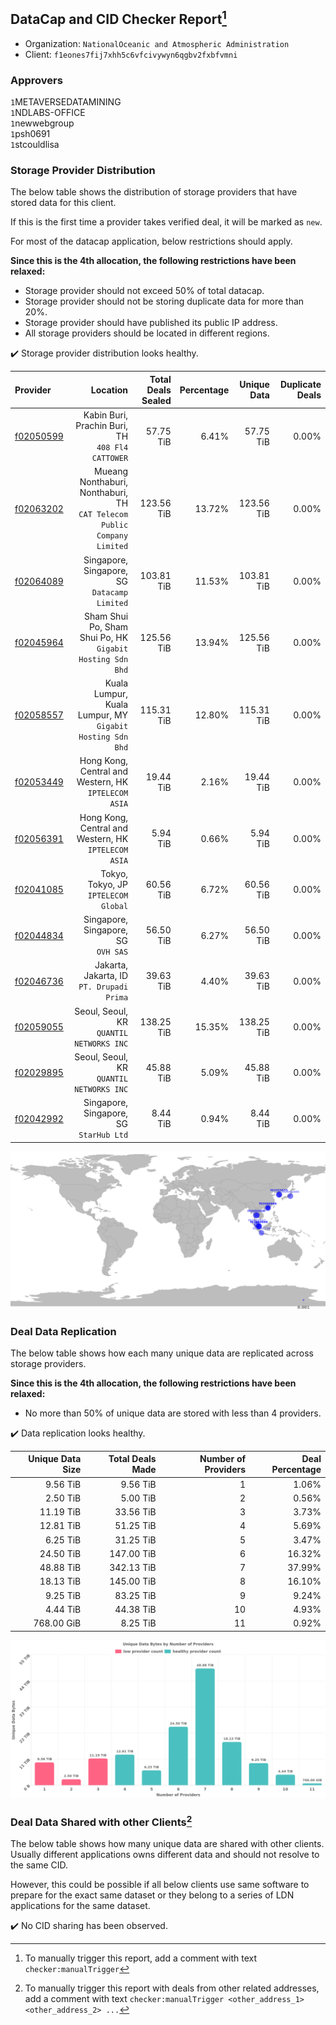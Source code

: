 ## DataCap and CID Checker Report[^1]
 - Organization: `NationalOceanic and Atmospheric Administration`
 - Client: `f1eones7fij7xhh5c6vfcivywyn6qgbv2fxbfvmni`
### Approvers
`1`METAVERSEDATAMINING<br/>`1`NDLABS-OFFICE<br/>`1`newwebgroup<br/>`1`psh0691<br/>`1`stcouldlisa

### Storage Provider Distribution
The below table shows the distribution of storage providers that have stored data for this client.

If this is the first time a provider takes verified deal, it will be marked as `new`.

For most of the datacap application, below restrictions should apply.

**Since this is the 4th allocation, the following restrictions have been relaxed:**
 - Storage provider should not exceed 50% of total datacap.
 - Storage provider should not be storing duplicate data for more than 20%.
 - Storage provider should have published its public IP address.
 - All storage providers should be located in different regions.

✔️ Storage provider distribution looks healthy.

| Provider                                              |                                                                   Location | Total Deals Sealed | Percentage | Unique Data | Duplicate Deals |
| :---------------------------------------------------- | -------------------------------------------------------------------------: | -----------------: | ---------: | ----------: | --------------: |
| [f02050599](https://filfox.info/en/address/f02050599) |                        Kabin Buri, Prachin Buri, TH<br/>`408 Fl4 CATTOWER` |          57.75 TiB |      6.41% |   57.75 TiB |           0.00% |
| [f02063202](https://filfox.info/en/address/f02063202) | Mueang Nonthaburi, Nonthaburi, TH<br/>`CAT Telecom Public Company Limited` |         123.56 TiB |     13.72% |  123.56 TiB |           0.00% |
| [f02064089](https://filfox.info/en/address/f02064089) |                            Singapore, Singapore, SG<br/>`Datacamp Limited` |         103.81 TiB |     11.53% |  103.81 TiB |           0.00% |
| [f02045964](https://filfox.info/en/address/f02045964) |               Sham Shui Po, Sham Shui Po, HK<br/>`Gigabit Hosting Sdn Bhd` |         125.56 TiB |     13.94% |  125.56 TiB |           0.00% |
| [f02058557](https://filfox.info/en/address/f02058557) |               Kuala Lumpur, Kuala Lumpur, MY<br/>`Gigabit Hosting Sdn Bhd` |         115.31 TiB |     12.80% |  115.31 TiB |           0.00% |
| [f02053449](https://filfox.info/en/address/f02053449) |                    Hong Kong, Central and Western, HK<br/>`IPTELECOM ASIA` |          19.44 TiB |      2.16% |   19.44 TiB |           0.00% |
| [f02056391](https://filfox.info/en/address/f02056391) |                    Hong Kong, Central and Western, HK<br/>`IPTELECOM ASIA` |           5.94 TiB |      0.66% |    5.94 TiB |           0.00% |
| [f02041085](https://filfox.info/en/address/f02041085) |                                    Tokyo, Tokyo, JP<br/>`IPTELECOM Global` |          60.56 TiB |      6.72% |   60.56 TiB |           0.00% |
| [f02044834](https://filfox.info/en/address/f02044834) |                                     Singapore, Singapore, SG<br/>`OVH SAS` |          56.50 TiB |      6.27% |   56.50 TiB |           0.00% |
| [f02046736](https://filfox.info/en/address/f02046736) |                               Jakarta, Jakarta, ID<br/>`PT. Drupadi Prima` |          39.63 TiB |      4.40% |   39.63 TiB |           0.00% |
| [f02059055](https://filfox.info/en/address/f02059055) |                                Seoul, Seoul, KR<br/>`QUANTIL NETWORKS INC` |         138.25 TiB |     15.35% |  138.25 TiB |           0.00% |
| [f02029895](https://filfox.info/en/address/f02029895) |                                Seoul, Seoul, KR<br/>`QUANTIL NETWORKS INC` |          45.88 TiB |      5.09% |   45.88 TiB |           0.00% |
| [f02042992](https://filfox.info/en/address/f02042992) |                                 Singapore, Singapore, SG<br/>`StarHub Ltd` |           8.44 TiB |      0.94% |    8.44 TiB |           0.00% |

<img src="https://raw.githubusercontent.com/data-preservation-programs/filplus-checker-assets/main/filecoin-project/filecoin-plus-large-datasets/issues/1654/1680813721232.png"/>

### Deal Data Replication
The below table shows how each many unique data are replicated across storage providers.


**Since this is the 4th allocation, the following restrictions have been relaxed:**
- No more than 50% of unique data are stored with less than 4 providers.

✔️ Data replication looks healthy.

| Unique Data Size | Total Deals Made | Number of Providers | Deal Percentage |
| ---------------: | ---------------: | ------------------: | --------------: |
|         9.56 TiB |         9.56 TiB |                   1 |           1.06% |
|         2.50 TiB |         5.00 TiB |                   2 |           0.56% |
|        11.19 TiB |        33.56 TiB |                   3 |           3.73% |
|        12.81 TiB |        51.25 TiB |                   4 |           5.69% |
|         6.25 TiB |        31.25 TiB |                   5 |           3.47% |
|        24.50 TiB |       147.00 TiB |                   6 |          16.32% |
|        48.88 TiB |       342.13 TiB |                   7 |          37.99% |
|        18.13 TiB |       145.00 TiB |                   8 |          16.10% |
|         9.25 TiB |        83.25 TiB |                   9 |           9.24% |
|         4.44 TiB |        44.38 TiB |                  10 |           4.93% |
|       768.00 GiB |         8.25 TiB |                  11 |           0.92% |

<img src="https://raw.githubusercontent.com/data-preservation-programs/filplus-checker-assets/main/filecoin-project/filecoin-plus-large-datasets/issues/1654/1680813721952.png"/>

### Deal Data Shared with other Clients[^3]
The below table shows how many unique data are shared with other clients.
Usually different applications owns different data and should not resolve to the same CID.

However, this could be possible if all below clients use same software to prepare for the exact same dataset or they belong to a series of LDN applications for the same dataset.

✔️ No CID sharing has been observed.

[^1]: To manually trigger this report, add a comment with text `checker:manualTrigger`

[^2]: Deals from those addresses are combined into this report as they are specified with `checker:manualTrigger`

[^3]: To manually trigger this report with deals from other related addresses, add a comment with text `checker:manualTrigger <other_address_1> <other_address_2> ...`

